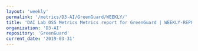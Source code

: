 ```yaml
---
layout: 'weekly'
permalink: '/metrics/D3-AI/GreenGuard/WEEKLY/'
title: 'DAI Lab OSS Metrics Metrics report for GreenGuard | WEEKLY-REPORT-2019-03-31'
organization: 'D3-AI'
repository: 'GreenGuard'
current_date: '2019-03-31'
---
```

